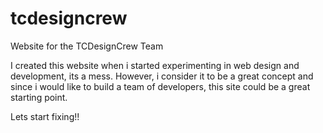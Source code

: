 # tcdesigncrew
Website for the TCDesignCrew Team

I created this website when i started experimenting in web design and development, its a mess. 
However, i consider it to be a great concept and since i would like to build a team of developers, 
this site could be a great starting point.

Lets start fixing!!
